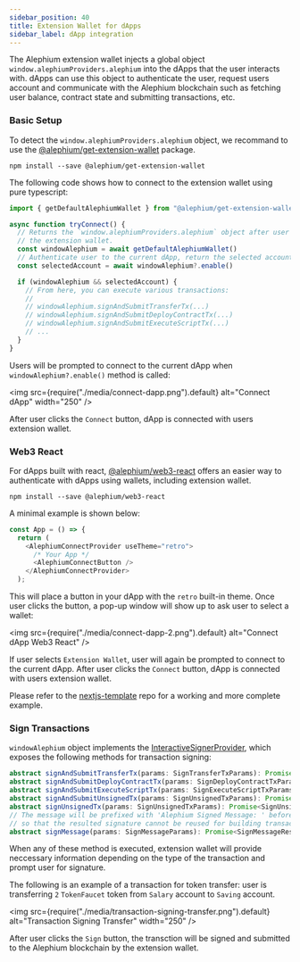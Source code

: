 ```yaml
---
sidebar_position: 40
title: Extension Wallet for dApps
sidebar_label: dApp integration
---
```


The Alephium extension wallet injects a global object
`window.alephiumProviders.alephium` into the dApps that the user
interacts with. dApps can use this object to authenticate the user,
request users account and communicate with the Alephium blockchain
such as fetching user balance, contract state and submitting
transactions, etc.

### Basic Setup

To detect the `window.alephiumProviders.alephium` object, we recommand
to use the
[@alephium/get-extension-wallet](https://www.npmjs.com/package/@alephium/get-extension-wallet)
package.

```
npm install --save @alephium/get-extension-wallet
```

The following code shows how to connect to the extension wallet using
pure typescript:

```ts
import { getDefaultAlephiumWallet } from "@alephium/get-extension-wallet"

async function tryConnect() {
  // Returns the `window.alephiumProviders.alephium` object after user selects
  // the extension wallet.
  const windowAlephium = await getDefaultAlephiumWallet()
  // Authenticate user to the current dApp, return the selected account
  const selectedAccount = await windowAlephium?.enable()

  if (windowAlephium && selectedAccount) {
    // From here, you can execute various transactions:
    //
    // windowAlephium.signAndSubmitTransferTx(...)
    // windowAlephium.signAndSubmitDeployContractTx(...)
    // windowAlephium.signAndSubmitExecuteScriptTx(...)
    // ...
  }
}
```

Users will be prompted to connect to the current dApp when
`windowAlephium?.enable()` method is called:

<img src={require("./media/connect-dapp.png").default} alt="Connect dApp" width="250" />

After user clicks the `Connect` button, dApp is connected with users
extension wallet.

### Web3 React

For dApps built with react,
[@alephium/web3-react](https://www.npmjs.com/package/@alephium/web3-react)
offers an easier way to authenticate with dApps using wallets,
including extension wallet.

```
npm install --save @alephium/web3-react
```

A minimal example is shown below:

```typescript
const App = () => {
  return (
    <AlephiumConnectProvider useTheme="retro">
      /* Your App */
      <AlephiumConnectButton />
    </AlephiumConnectProvider>
  );
```

This will place a button in your dApp with the `retro` built-in
theme. Once user clicks the button, a pop-up window will show up to
ask user to select a wallet:

<img src={require("./media/connect-dapp-2.png").default} alt="Connect dApp Web3 React" />

If user selects `Extension Wallet`, user will again be prompted to
connect to the current dApp. After user clicks the `Connect` button,
dApp is connected with users extension wallet.

Please refer to the
[nextjs-template](https://github.com/alephium/nextjs-template) repo
for a working and more complete example.

### Sign Transactions

`windowAlephium` object implements the
[InteractiveSignerProvider](https://github.com/alephium/alephium-web3/blob/master/packages/web3/src/signer/signer.ts#L80),
which exposes the following methods for transaction signing:

```ts
abstract signAndSubmitTransferTx(params: SignTransferTxParams): Promise<SignTransferTxResult>
abstract signAndSubmitDeployContractTx(params: SignDeployContractTxParams): Promise<SignDeployContractTxResult>
abstract signAndSubmitExecuteScriptTx(params: SignExecuteScriptTxParams): Promise<SignExecuteScriptTxResult>
abstract signAndSubmitUnsignedTx(params: SignUnsignedTxParams): Promise<SignUnsignedTxResult>
abstract signUnsignedTx(params: SignUnsignedTxParams): Promise<SignUnsignedTxResult>
// The message will be prefixed with 'Alephium Signed Message: ' before signing
// so that the resulted signature cannot be reused for building transactions.
abstract signMessage(params: SignMessageParams): Promise<SignMessageResult>
```

When any of these method is executed, extension wallet will provide
neccessary information depending on the type of the transaction and
prompt user for signature. 

The following is an example of a transaction for token transfer: user
is transferring `2` `TokenFaucet` token from `Salary` account to
`Saving` account.

<img src={require("./media/transaction-signing-transfer.png").default} alt="Transaction Signing Transfer" width="250" />

After user clicks the `Sign` button, the transction will be signed and
submitted to the Alephium blockchain by the extension wallet.
